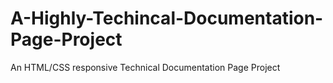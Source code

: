 # A-Highly-Techincal-Documentation-Page-Project
An HTML/CSS responsive Technical Documentation Page Project
